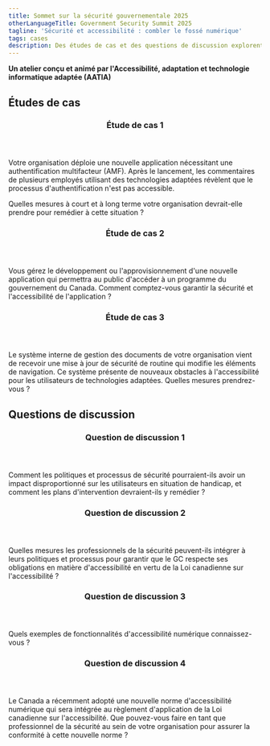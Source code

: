 ```yaml
---
title: Sommet sur la sécurité gouvernementale 2025
otherLanguageTitle: Government Security Summit 2025
tagline: 'Sécurité et accessibilité : combler le fossé numérique'
tags: cases
description: Des études de cas et des questions de discussion explorent comment l'accessibilité numérique et la sécurité interagissent au sein du gouvernement du Canada. Les scénarios mettent en évidence des défis tels que l'inaccessibilité de l'authentification multifactorielle et les mises à jour de systèmes internes, incitant les participants à réfléchir à des solutions pratiques et à l'importance d'intégrer des mesures d'accessibilité en même temps que la sécurité.
---
```


**Un atelier conçu et animé par l'Accessibilité, adaptation et technologie informatique adaptée (<abbr>AATIA</abbr>)**

## Études de cas

<div class="row wb-eqht-grd mrgn-tp-md pb-4">
	<div class="col-xs-12 col-md-6 mrgn-tp-md mrgn-bttm-md">
		<section class="panel panel-default">
			<header class="panel-heading">
				<h3 id="case1" class="panel-title">Étude de cas 1</h3>
			</header>
			<div class="panel-body">
				<p>Votre organisation déploie une nouvelle application nécessitant une authentification multifacteur (AMF). Après le lancement, les commentaires de plusieurs employés utilisant des technologies adaptées révèlent que le processus d'authentification n'est pas accessible.</p>
				<p>Quelles mesures à court et à long terme votre organisation devrait-elle prendre pour remédier à cette situation&nbsp;?</p>
			</div>
		</section>
	</div>
	<div class="col-xs-12 col-md-6 mrgn-tp-md mrgn-bttm-md">
		<section class="panel panel-default">
			<header class="panel-heading">
				<h3 id="case2" class="panel-title">Étude de cas 2</h3>
			</header>
			<div class="panel-body">
				<p>Vous gérez le développement ou l'approvisionnement d'une nouvelle application qui permettra au public d'accéder à un programme du gouvernement du Canada. Comment comptez-vous garantir la sécurité et l'accessibilité de l'application&nbsp;?</p>
			</div>
		</section>
	</div>
	<div class="col-xs-12 col-md-6 mrgn-tp-md mrgn-bttm-md">
		<section class="panel panel-default">
			<header class="panel-heading">
				<h3 id="case3" class="panel-title">Étude de cas 3</h3>
			</header>
			<div class="panel-body">
				<p>Le système interne de gestion des documents de votre organisation vient de recevoir une mise à jour de sécurité de routine qui modifie les éléments de navigation. Ce système présente de nouveaux obstacles à l'accessibilité pour les utilisateurs de technologies adaptées. Quelles mesures prendrez-vous&nbsp;?</p>
			</div>
		</section>
	</div>
</div>

## Questions de discussion

<div class="row wb-eqht-grd mrgn-tp-md pb-4">
	<div class="col-xs-12 col-md-6 mrgn-tp-md mrgn-bttm-md">
		<section class="panel panel-default">
			<header class="panel-heading">
				<h3 id="question1" class="panel-title">Question de discussion 1</h3>
			</header>
			<div class="panel-body">
				<p>Comment les politiques et processus de sécurité pourraient-ils avoir un impact disproportionné sur les utilisateurs en situation de handicap, et comment les plans d'intervention devraient-ils y remédier&nbsp;?</p>
			</div>
		</section>
	</div>
	<div class="col-xs-12 col-md-6 mrgn-tp-md mrgn-bttm-md">
		<section class="panel panel-default">
			<header class="panel-heading">
				<h3 id="question2" class="panel-title">Question de discussion 2</h3>
			</header>
			<div class="panel-body">
				<p>Quelles mesures les professionnels de la sécurité peuvent-ils intégrer à leurs politiques et processus pour garantir que le GC respecte ses obligations en matière d'accessibilité en vertu de la Loi canadienne sur l'accessibilité&nbsp;?</p>
			</div>
		</section>
	</div>
	<div class="col-xs-12 col-md-6 mrgn-tp-md mrgn-bttm-md">
		<section class="panel panel-default">
			<header class="panel-heading">
				<h3 id="question3" class="panel-title">Question de discussion 3</h3>
			</header>
			<div class="panel-body">
				<p>Quels exemples de fonctionnalités d'accessibilité numérique connaissez-vous&nbsp;?</p>
			</div>
		</section>
	</div>
	<div class="col-xs-12 col-md-6 mrgn-tp-md mrgn-bttm-md">
		<section class="panel panel-default">
			<header class="panel-heading">
				<h3 id="question4" class="panel-title">Question de discussion 4</h3>
			</header>
			<div class="panel-body">
				<p>Le Canada a récemment adopté une nouvelle norme d'accessibilité numérique qui sera intégrée au règlement d'application de la Loi canadienne sur l'accessibilité. Que pouvez-vous faire en tant que professionnel de la sécurité au sein de votre organisation pour assurer la conformité à cette nouvelle norme&nbsp;?</p>
			</div>
		</section>
	</div>
</div>
